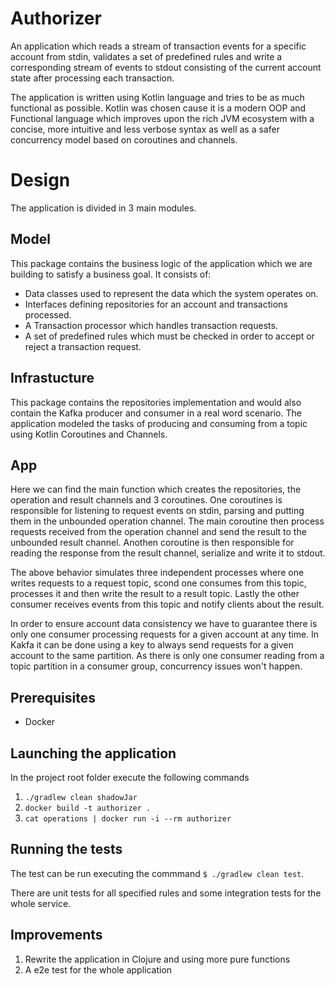 # Authorizer 

An application which reads a stream of transaction events for a specific account from stdin, validates a set of predefined
rules and write a corresponding stream of events to stdout consisting of the current account state after processing each transaction.

The application is written using Kotlin language and tries to be as much functional as possible. Kotlin was chosen cause it is a modern
OOP and Functional language which improves upon the rich JVM ecosystem with a concise, more intuitive and less verbose syntax as well as a safer 
concurrency model based on coroutines and channels.

# Design 

The application is divided in 3 main modules.

## Model

This package contains the business logic of the application which we are building to satisfy a business goal. It consists of: 
* Data classes used to represent the data which the system operates on.
* Interfaces defining repositories for an account and transactions processed.
* A Transaction processor which handles transaction requests.
* A set of predefined rules which must be checked in order to accept or reject a transaction request.

## Infrastucture

This package contains the repositories implementation and would also contain the Kafka producer and consumer in a real word
scenario. The application modeled the tasks of producing and consuming from a topic using Kotlin Coroutines and Channels.

## App

Here we can find the main function which creates the repositories, the operation and result channels and 3 coroutines. 
One coroutines is responsible for listening to request events on stdin, parsing and putting them in the unbounded operation channel.
The main coroutine then process requests received from the operation channel and send the result to the unbounded result channel.
Anothen coroutine is then responsible for reading the response from the result channel, serialize and write it to stdout.

The above behavior simulates three independent processes where one writes requests to a request topic, scond one consumes 
from this topic, processes it and then write the result to a result topic. Lastly the other consumer receives events from 
this topic and notify clients about the result.

In order to ensure account data consistency we have to guarantee there is only one consumer processing requests for a given account
at any time. In Kakfa it can be done using a key to always send requests for a given account to the same partition. As there is only one
consumer reading from a topic partition in a consumer group, concurrency issues won't happen.

## Prerequisites

* Docker

## Launching the application

In the project root folder execute the following commands

1) `./gradlew clean shadowJar`
2) `docker build -t authorizer .`
3) `cat operations | docker run -i --rm authorizer`

## Running the tests

The test can be run executing the commmand `$ ./gradlew clean test`.

There are unit tests for all specified rules and some integration tests for the whole service.

## Improvements

1) Rewrite the application in Clojure and using more pure functions 
2) A e2e test for the whole application 
